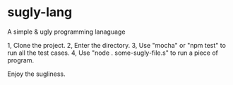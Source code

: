 # sugly-lang
A simple &amp; ugly programming lanaguage

1, Clone the project.
2, Enter the directory.
3, Use "mocha" or "npm test" to run all the test cases.
4, Use "node . some-sugly-file.s" to run a piece of program.

Enjoy the sugliness.
